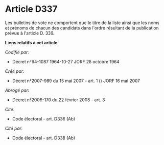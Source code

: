 # Article D337

Les bulletins de vote ne comportent que le titre de la liste ainsi que les noms et prénoms de chacun des candidats dans
l'ordre résultant de la publication prévue à l'article D. 336.

**Liens relatifs à cet article**

_Codifié par_:

  - Décret n°64-1087 1964-10-27 JORF 28 octobre 1964

_Créé par_:

  - Décret n°2007-989 du 15 mai 2007 - art. 1 () JORF 16 mai 2007

_Abrogé par_:

  - Décret n°2008-170 du 22 février 2008 - art. 3

_Cite_:

  - Code électoral - art. D336 (Ab)

_Cité par_:

  - Code électoral - art. D338 (Ab)
